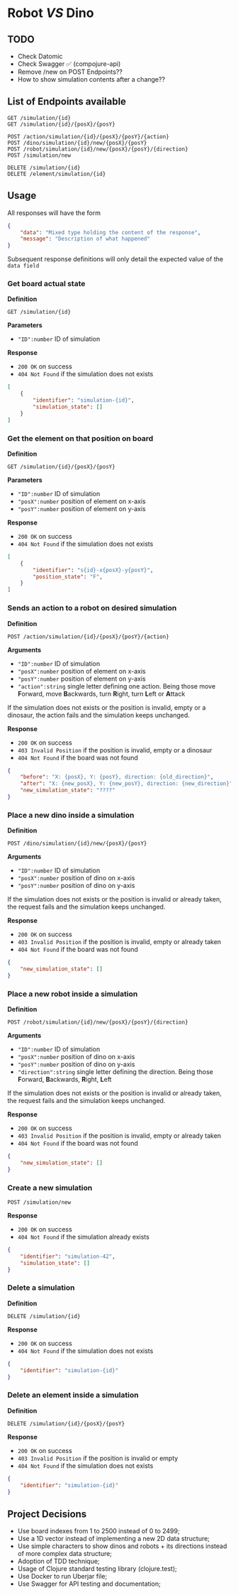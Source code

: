 # Robot _VS_ Dino

## TODO

- Check Datomic
- Check Swagger :white_check_mark: (compojure-api)
- Remove /new on POST Endpoints??
- How to show simulation contents after a change??

## List of Endpoints available

```
GET /simulation/{id}
GET /simulation/{id}/{posX}/{posY}

POST /action/simulation/{id}/{posX}/{posY}/{action}
POST /dino/simulation/{id}/new/{posX}/{posY}
POST /robot/simulation/{id}/new/{posX}/{posY}/{direction}
POST /simulation/new

DELETE /simulation/{id}
DELETE /element/simulation/{id}
```

## Usage

All responses will have the form

```json
{
    "data": "Mixed type holding the content of the response",
    "message": "Description of what happened"
}
```

Subsequent response definitions will only detail the expected value of the `data field`

### Get board actual state

**Definition**

`GET /simulation/{id}`

**Parameters**

- `"ID":number` ID of simulation

**Response**

- `200 OK` on success
- `404 Not Found` if the simulation does not exists

```json
[
    {
        "identifier": "simulation-{id}",
        "simulation_state": []
    }
]
```

### Get the element on that position on board

**Definition**

`GET /simulation/{id}/{posX}/{posY}`

**Parameters**

- `"ID":number` ID of simulation
- `"posX":number` position of element on x-axis
- `"posY":number` position of element on y-axis

**Response**

- `200 OK` on success
- `404 Not Found` if the simulation does not exists

```json
[
    {
        "identifier": "s{id}-x{posX}-y{posY}",
        "position_state": "F",
    }
]
```

### Sends an action to a robot on desired simulation

**Definition**

`POST /action/simulation/{id}/{posX}/{posY}/{action}`

**Arguments**

- `"ID":number` ID of simulation
- `"posX":number` position of element on x-axis
- `"posY":number` position of element on y-axis
- `"action":string` single letter defining one action. Being those move **F**orward, move **B**ackwards, turn **R**ight, turn **L**eft or **A**ttack

If the simulation does not exists or the position is invalid, empty or a dinosaur, the action fails and the simulation keeps unchanged.

**Response**

- `200 OK` on success
- `403 Invalid Position` if the position is invalid, empty or a dinosaur
- `404 Not Found` if the board was not found

```json
{
    "before": "X: {posX}, Y: {posY}, direction: {old_direction}",
    "after": "X: {new_posX}, Y: {new_posY}, direction: {new_direction}",
    "new_simulation_state": "????"
}
```

### Place a new dino inside a simulation

**Definition**

`POST /dino/simulation/{id}/new/{posX}/{posY}`

**Arguments**

- `"ID":number` ID of simulation
- `"posX":number` position of dino on x-axis
- `"posY":number` position of dino on y-axis


If the simulation does not exists or the position is invalid or already taken, the request fails and the simulation keeps unchanged.

**Response**

- `200 OK` on success
- `403 Invalid Position` if the position is invalid, empty or already taken
- `404 Not Found` if the board was not found

```json
{
    "new_simulation_state": []
}
```

### Place a new robot inside a simulation

**Definition**

`POST /robot/simulation/{id}/new/{posX}/{posY}/{direction}`

**Arguments**

- `"ID":number` ID of simulation
- `"posX":number` position of dino on x-axis
- `"posY":number` position of dino on y-axis
- `"direction":string` single letter defining the direction. Being those **F**orward, **B**ackwards, **R**ight, **L**eft


If the simulation does not exists or the position is invalid or already taken, the request fails and the simulation keeps unchanged.

**Response**

- `200 OK` on success
- `403 Invalid Position` if the position is invalid, empty or already taken
- `404 Not Found` if the board was not found

```json
{
    "new_simulation_state": []
}
```

### Create a new simulation

`POST /simulation/new`

**Response**

- `200 OK` on success
- `404 Not Found` if the simulation already exists

```json
{
    "identifier": "simulation-42",
    "simulation_state": []
}
```

### Delete a simulation

**Definition**

`DELETE /simulation/{id}`

**Response**

- `200 OK` on success
- `404 Not Found` if the simulation does not exists

```json
{
    "identifier": "simulation-{id}"
}
```

### Delete an element inside a simulation

**Definition**

`DELETE /simulation/{id}/{posX}/{posY}`

**Response**

- `200 OK` on success
- `403 Invalid Position` if the position is invalid or empty
- `404 Not Found` if the simulation does not exists

```json
{
    "identifier": "simulation-{id}"
}
```


## Project Decisions

- Use board indexes from 1 to 2500 instead of 0 to 2499;
- Use a 1D vector instead of implementing a new 2D data structure;
- Use simple characters to show dinos and robots + its directions instead of
more complex data structure;
- Adoption of TDD technique;
- Usage of Clojure standard testing library (clojure.test);
- Use Docker to run Uberjar file;
- Use Swagger for API testing and documentation;

